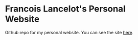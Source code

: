 # Francois Lancelot's Personal Website

Github repo for my personal website. You can see the site [here](https://francoislancelot.com).
